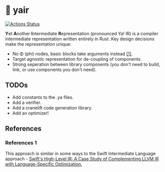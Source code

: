 # 🦉 yair

[![Actions Status](https://github.com/sheredom/yair/workflows/Rust/badge.svg)](https://github.com/sheredom/yair/actions)

**Y**et **A**nother **I**ntermediate **R**epresentation (pronounced Ya! IR) is a compiler intermediate representation written entirely in Rust. Key design decisions make the representation unique:

- No Φ (phi) nodes, basic blocks take arguments instead [\[1\]](#References-1).
- Target agnostic representation for de-coupling of components.
- Strong seperation between library components (you don't need to build, link, or use components you don't need).

## TODOs

- Add constants to the .ya files.
- Add a verifier.
- Add a cranelift code generation library.
- Add an optimizer!

## References

### References 1 

This approach is similar in some ways to the Swift Intermediate Language approach - [Swift's High-Level IR: A Case Study of Complementing LLVM IR with Language-Specific Optimization.](https://llvm.org/devmtg/2015-10/#talk7)
